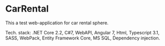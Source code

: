 # CarRental
This a test web-application for car rental sphere.

Tech. stack: .NET Core 2.2, C#7, WebAPI, Angular 7, Html, Typescript 3.1, SASS, WebPack, Entity Framework Core, MS SQL, Dependency injection.
